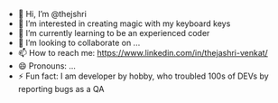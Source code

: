 - 👋 Hi, I’m @thejshri
- 👀 I’m interested in creating magic with my keyboard keys
- 🌱 I’m currently learning to be an experienced coder
- 💞️ I’m looking to collaborate on ...
- 📫 How to reach me: https://www.linkedin.com/in/thejashri-venkat/
- 😄 Pronouns: ...
- ⚡ Fun fact: I am developer by hobby, who troubled 100s of DEVs by reporting bugs as a QA
